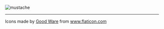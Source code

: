 ![mustache](https://user-images.githubusercontent.com/8418700/140830241-73a158ba-8505-4da0-bf0a-d88702c4c9cf.png)


<hr/>
<div>Icons made by <a href="" title="Good Ware">Good Ware</a> from <a href="https://www.flaticon.com/" title="Flaticon">www.flaticon.com</a></div>
